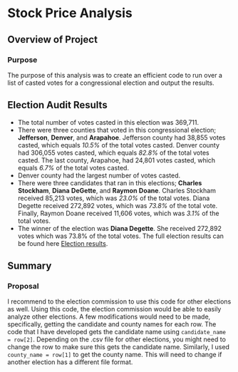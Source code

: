 # Stock Price Analysis

## Overview of Project

### Purpose
The purpose of this analysis was to create an efficient code to run over a list of casted votes for a congressional election and output the results.

## Election Audit Results
- The total number of votes casted in this election was 369,711.
- There were three counties that voted in this congressional election; **Jefferson**, **Denver**, and **Arapahoe**. Jefferson county had 38,855 votes casted, which equals *10.5%* of the total votes casted. Denver county had 306,055 votes casted, which equals *82.8%* of the total votes casted. The last county, Arapahoe, had 24,801 votes casted, which equals *6.7%* of the total votes casted.
- Denver county had the largest number of votes casted.
- There were three candidates that ran in this elections; **Charles** **Stockham**, **Diana** **DeGette**, and **Raymon** **Doane**. Charles Stockham received 85,213 votes, which was *23.0%* of the total votes. Diana Degette received 272,892 votes, which was *73.8%* of the total vote. Finally, Raymon Doane received 11,606 votes, which was *3.1%* of the total votes.
- The winner of the election was **Diana Degette**. She received 272,892 votes which was 73.8% of the total votes. The full election results can be found here [Election results](Resources/Election_Results.png).


## Summary

### Proposal
I recommend to the election commission to use this code for other elections as well. Using this code, the election commission would be able to easily analyze other elections. A few modifications would need to be made, specifically, getting the candidate and county names for each row. The code that I have developed gets the candidate name using `candidate_name = row[2]`. Depending on the .csv file for other elections, you might need to change the row to make sure this gets the candidate name. Similarly, I used `county_name = row[1]` to get the county name. This will need to change if another election has a different file format. 
